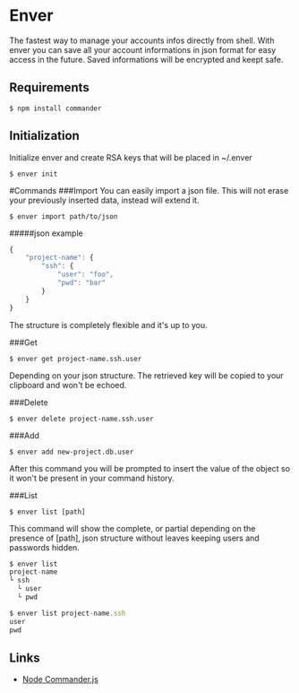 
# Enver

  The fastest way to manage your accounts infos directly from shell.
  With enver you can save all your account informations in json format for easy access in the future.
  Saved informations will be encrypted and keept safe.

## Requirements

    $ npm install commander

## Initialization

Initialize enver and create RSA keys that will be placed in ~/.enver

    $ enver init

#Commands
###Import
You can easily import a json file. This will not erase your previously inserted data, instead will extend it.

    $ enver import path/to/json

#####json example

```js
{
    "project-name": {
        "ssh": {
            "user": "foo",
            "pwd": "bar"
        }
    }
}
```

The structure is completely flexible and it's up to you.

###Get

    $ enver get project-name.ssh.user
    
Depending on your json structure.
The retrieved key will be copied to your clipboard and won't be echoed.

###Delete

    $ enver delete project-name.ssh.user
    
###Add

    $ enver add new-project.db.user
    
After this command you will be prompted to insert the value of the object so it won't be present in your command history.

###List

    $ enver list [path]
    
This command will show the complete, or partial depending on the presence of [path], json structure without leaves keeping users and passwords hidden.

```js
$ enver list
project-name
└ ssh
  └ user
  └ pwd

$ enver list project-name.ssh
user
pwd
```

## Links

 - [Node Commander.js](http://visionmedia.github.com/commander.js/)
